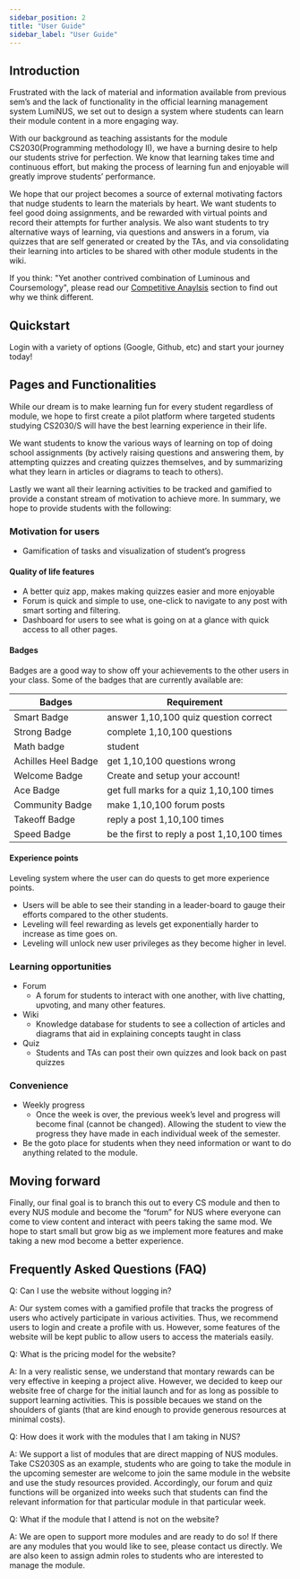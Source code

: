 ```yaml
---
sidebar_position: 2
title: "User Guide"
sidebar_label: "User Guide"
---
```


## **Introduction**

Frustrated with the lack of material and information available from previous
sem’s and the lack of functionality in the official learning management system
LumiNUS, we set out to design a system where students can learn their module
content in a more engaging way.

With our background as teaching assistants for the module CS2030(Programming
methodology II), we have a burning desire to help our students strive for
perfection. We know that learning takes time and continuous effort, but making
the process of learning fun and enjoyable will greatly improve students’
performance.

We hope that our project becomes a source of external motivating factors that
nudge students to learn the materials by heart. We want students to feel good
doing assignments, and be rewarded with virtual points and record their attempts
for further analysis. We also want students to try alternative ways of learning,
via questions and answers in a forum, via quizzes that are self generated or
created by the TAs, and via consolidating their learning into articles to be
shared with other module students in the wiki.

If you think: "Yet another contrived combination of Luminous and Coursemology",
please read our [Competitive Anaylsis](CompetitiveAnalysis) section to find out
why we think different.

## **Quickstart**

Login with a variety of options (Google, Github, etc) and start your journey
today!

## **Pages and Functionalities**

While our dream is to make learning fun for every student regardless of module,
we hope to first create a pilot platform where targeted students studying
CS2030/S will have the best learning experience in their life.

We want students to know the various ways of learning on top of doing school
assignments (by actively raising questions and answering them, by attempting
quizzes and creating quizzes themselves, and by summarizing what they learn in
articles or diagrams to teach to others).

Lastly we want all their learning activities to be tracked and gamified to
provide a constant stream of motivation to achieve more. In summary, we hope to
provide students with the following:

### **Motivation for users**

- Gamification of tasks and visualization of student’s progress

#### **Quality of life features**

- A better quiz app, makes making quizzes easier and more enjoyable
- Forum is quick and simple to use, one-click to navigate to any post with smart
  sorting and filtering.
- Dashboard for users to see what is going on at a glance with quick access to
  all other pages.

#### **Badges**

Badges are a good way to show off your achievements to the other users in your
class. Some of the badges that are currently available are:

| Badges              | Requirement                                 |
| ------------------- | ------------------------------------------- |
| Smart Badge         | answer 1,10,100 quiz question correct       |
| Strong Badge        | complete 1,10,100 questions                 |
| Math badge          | student                                     |
| Achilles Heel Badge | get 1,10,100 questions wrong                |
| Welcome Badge       | Create and setup your account!              |
| Ace Badge           | get full marks for a quiz 1,10,100 times    |
| Community Badge     | make 1,10,100 forum posts                   |
| Takeoff Badge       | reply a post 1,10,100 times                 |
| Speed Badge         | be the first to reply a post 1,10,100 times |

#### **Experience points**

Leveling system where the user can do quests to get more experience points.

- Users will be able to see their standing in a leader-board to gauge their
  efforts compared to the other students.
- Leveling will feel rewarding as levels get exponentially harder to increase as
  time goes on.
- Leveling will unlock new user privileges as they become higher in level.

### **Learning opportunities**

- Forum
  - A forum for students to interact with one another, with live chatting,
    upvoting, and many other features.
- Wiki
  - Knowledge database for students to see a collection of articles and diagrams
    that aid in explaining concepts taught in class
- Quiz
  - Students and TAs can post their own quizzes and look back on past quizzes

### **Convenience**

- Weekly progress
  - Once the week is over, the previous week’s level and progress will become
    final (cannot be changed). Allowing the student to view the progress they
    have made in each individual week of the semester.
- Be the goto place for students when they need information or want to do
  anything related to the module.

## **Moving forward**

Finally, our final goal is to branch this out to every CS module and then to
every NUS module and become the “forum” for NUS where everyone can come to view
content and interact with peers taking the same mod. We hope to start small but
grow big as we implement more features and make taking a new mod become a better
experience.

## **Frequently Asked Questions (FAQ)**

Q: Can I use the website without logging in?

A: Our system comes with a gamified profile that tracks the progress of users
who actively participate in various activities. Thus, we recommend users to
login and create a profile with us. However, some features of the website will
be kept public to allow users to access the materials easily.

Q: What is the pricing model for the website?

A: In a very realistic sense, we understand that montary rewards can be very
effective in keeping a project alive. However, we decided to keep our website
free of charge for the initial launch and for as long as possible to support
learning activities. This is possible becaues we stand on the shoulders of
giants (that are kind enough to provide generous resources at minimal costs).

Q: How does it work with the modules that I am taking in NUS?

A: We support a list of modules that are direct mapping of NUS modules. Take CS2030S
as an example, students who are going to take the module in the upcoming semester are
welcome to join the same module in the website and use the study resources provided.
Accordingly, our forum and quiz functions will be organized into weeks such that students
can find the relevant information for that particular module in that particular week.

Q: What if the module that I attend is not on the website?

A: We are open to support more modules and are ready to do so! If there are any modules that
you would like to see, please contact us directly. We are also keen to assign admin roles to
students who are interested to manage the module.